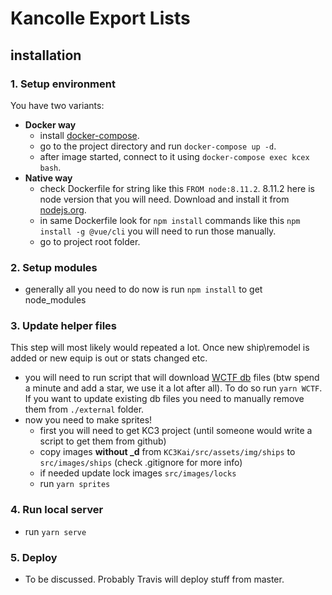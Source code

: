 # Kancolle Export Lists

## installation

### 1. Setup environment  

You have two variants:  

- **Docker way**    
  - install [docker-compose](https://docs.docker.com/compose/).   
  - go to the project directory and run `docker-compose up -d`.
  - after image started, connect to it using `docker-compose exec kcex bash`.
- **Native way** 
  - check Dockerfile for string like this `FROM node:8.11.2`. 
    8.11.2 here is node version that you will need. Download and install it from [nodejs.org](https://nodejs.org/en/).
  - in same Dockerfile look for `npm install` commands like this `npm install -g @vue/cli`
    you will need to run those manually.
  - go to project root folder.
   
### 2. Setup modules  

- generally all you need to do now is run `npm install` to get node_modules

### 3. Update helper files  

This step will most likely would repeated a lot. Once new ship\remodel is added or new equip is out or stats changed etc.   

- you will need to run script that will download [WCTF db](https://github.com/TeamFleet/WhoCallsTheFleet) files (btw spend a minute and add a star, we use it a lot after all).
  To do so run `yarn WCTF`. If you want to update existing db files you need to manually remove them from `./external` folder.
- now you need to make sprites! 
  - first you will need to get KC3 project (until someone would write a script to get them from github)
  - copy images **without _d** from `KC3Kai/src/assets/img/ships` to `src/images/ships` (check .gitignore for more info)
  - if needed update lock images `src/images/locks`
  - run `yarn sprites`
  
### 4. Run local server

  - run `yarn serve`
  
### 5. Deploy

 - To be discussed. Probably Travis will deploy stuff from master.
